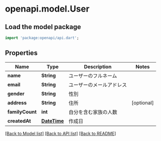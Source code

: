 # openapi.model.User

## Load the model package
```dart
import 'package:openapi/api.dart';
```

## Properties
Name | Type | Description | Notes
------------ | ------------- | ------------- | -------------
**name** | **String** | ユーザーのフルネーム | 
**email** | **String** | ユーザーのメールアドレス | 
**gender** | **String** | 性別 | 
**address** | **String** | 住所 | [optional] 
**familyCount** | **int** | 自分を含む家族の人数 | 
**createdAt** | [**DateTime**](DateTime.md) | 作成日 | 

[[Back to Model list]](../README.md#documentation-for-models) [[Back to API list]](../README.md#documentation-for-api-endpoints) [[Back to README]](../README.md)


